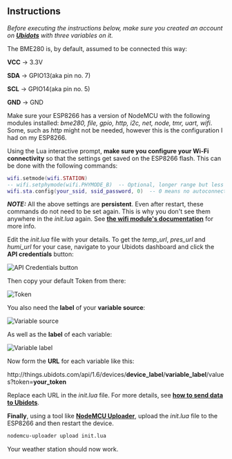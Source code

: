 Instructions
------------
*Before executing the instructions below, make sure you created an account on
[**Ubidots**](http://www.ubidots.com) with three variables on it.*

The BME280 is, by default, assumed to be connected this way: 

**VCC** -> 3.3V

**SDA** -> GPIO13(aka pin no. 7)

**SCL** -> GPIO14(aka pin no. 5)

**GND** -> GND
<br>

Make sure your ESP8266 has a version of NodeMCU with the following modules installed:
*bme280, file, gpio, http, i2c, net, node, tmr, uart, wifi*.
Some, such as *http* might not be needed, however this is the configuration I had on my ESP8266.


Using the Lua interactive prompt, **make sure you configure your Wi-Fi connectivity**
so that the settings get saved on the ESP8266 flash. This can be done with the following commands:

```lua
wifi.setmode(wifi.STATION)
-- wifi.setphymode(wifi.PHYMODE_B)  -- Optional, longer range but less battery life
wifi.sta.config(your_ssid, ssid_password, 0)  -- 0 means no autoconnect
```

***NOTE:*** All the above settings are **persistent**. Even after restart, these commands do not need to be set again.
This is why you don't see them anywhere in the *init.lua* again. 
See [**the wifi module's documentation**](https://nodemcu.readthedocs.io/en/master/en/modules/wifi/)
for more info.


Edit the *init.lua* file with your details. To get the *temp_url*, *pres_url* and *humi_url* for
your case, navigate to your Ubidots dashboard and click the **API credentials** button:

![API Credentials button](https://i.imgur.com/aTj6vp0.png)

Then copy your default Token from there:

![Token](https://i.imgur.com/LepFlxl.png)

You also need the **label** of your **variable source**:

![Variable source](https://i.imgur.com/0fdP7lr.png)

As well as the **label** of each variable:

![Variable label](https://i.imgur.com/cOeCtJf.png)

Now form the **URL** for each variable like this:

http:\/\/things.ubidots.com/api/1.6/devices/**device_label**/**variable_label**/values?token=**your_token**

Replace each URL in the *init.lua* file. For more details, see [**how to send data to Ubidots**](https://ubidots.com/docs/api/#send-values).


**Finally**, using a tool like [**NodeMCU Uploader**](https://github.com/kmpm/nodemcu-uploader), 
upload the *init.lua* file to the ESP8266 and then restart the device. 

```bash
nodemcu-uploader upload init.lua
```

Your weather station should now work.